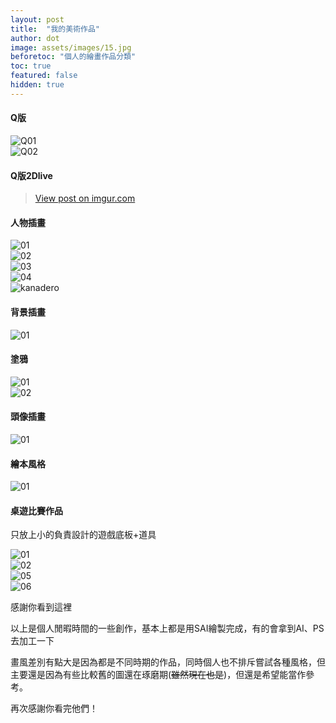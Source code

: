 ```yaml
---
layout: post
title:  "我的美術作品"
author: dot
image: assets/images/15.jpg
beforetoc: "個人的繪畫作品分類"
toc: true
featured: false
hidden: true
---
```




#### Q版

<div class="postimg"><img src="https://live.staticflickr.com/7818/40605764733_7c0023cb88_o.jpg"  alt="Q01"></a></div>
<div class="postimg"><img src="https://live.staticflickr.com/7816/40605764693_f5cfc87661_o.jpg"  alt="Q02"></a></div>

#### Q版2Dlive

<blockquote class="imgur-embed-pub" lang="en" data-id="gZqUq9O"><a href="//imgur.com/gZqUq9O">View post on imgur.com</a></blockquote><script async src="//s.imgur.com/min/embed.js" charset="utf-8"></script>

#### 人物插畫

<div class="postimg"><img src="https://live.staticflickr.com/7909/40605765783_8db4ed03b6_o.jpg"  alt="01"></a></div>
<div class="postimg"><img src="https://live.staticflickr.com/7828/46847924624_757be21ea2_o.jpg"  alt="02"></a></div>
<div class="postimg"><img src="https://live.staticflickr.com/7902/40605765723_a25956c7af_o.jpg"  alt="03"></a></div>
<div class="postimg"><img src="https://live.staticflickr.com/7913/40605765553_2223d64f6d_o.jpg"  alt="04"></a></div>
<div class="postimg"><img src="https://live.staticflickr.com/7916/46847924184_8d7f45efba_o.jpg" alt="kanadero"></a></div>

#### 背景插畫

<div class="postimg"><img src="https://live.staticflickr.com/7871/40605766293_9f52eb927c_o.jpg" alt="01"></a></div>

#### 塗鴉

<div class="postimg"><img src="https://live.staticflickr.com/7883/46847928224_613a6c0a3b_o.jpg"  alt="01"></a></div>
<div class="postimg"><img src="https://live.staticflickr.com/7847/40605767313_4b2690e715_o.jpg" alt="02"></a></div>

#### 頭像插畫

<div class="postimg"><img src="https://live.staticflickr.com/7823/46847928894_45641676ef_o.jpg"  alt="01"></a></div>

#### 繪本風格

<div class="postimg"><img src="https://live.staticflickr.com/7839/46847929514_c8fd16e7c3_o.jpg" alt="01"></a></div>

#### 桌遊比賽作品

只放上小的負責設計的遊戲底板+道具

<div class="postimg"><img src="https://live.staticflickr.com/7910/40605767063_e2bfafd013_o.png" alt="01"></a></div>
<div class="postimg"><img src="https://live.staticflickr.com/7880/46847927584_ba928e7af0_o.png" alt="02"></a></div>
<div class="postimg"><img src="https://live.staticflickr.com/7922/46847927404_e6fc709358_o.png" alt="05"></a></div>
<div class="postimg"><img src="https://live.staticflickr.com/7902/40605766993_b1e8a71585_o.png" alt="06"></a></div>

感謝你看到這裡

以上是個人閒暇時間的一些創作，基本上都是用SAI繪製完成，有的會拿到AI、PS去加工一下

畫風差別有點大是因為都是不同時期的作品，同時個人也不排斥嘗試各種風格，但主要還是因為有些比較舊的圖還在琢磨期(~~雖然現在也是~~)，但還是希望能當作參考。

再次感謝你看完他們！